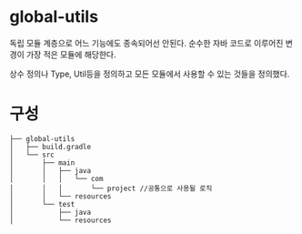 # global-utils
독립 모듈 계층으로 어느 기능에도 종속되어선 안된다. 순수한 자바 코드로 이루어진 변경이 가장 적은 모듈에 해당한다.

상수 정의나 Type, Util등을 정의하고 모든 모듈에서 사용할 수 있는 것들을 정의했다.

# 구성
```
├── global-utils
│   ├── build.gradle
│   └── src
│       ├── main
│       │   ├── java
│       │   │   └── com
│       │   │       └── project //공통으로 사용될 로직
│       │   └── resources
│       └── test
│           ├── java
│           └── resources